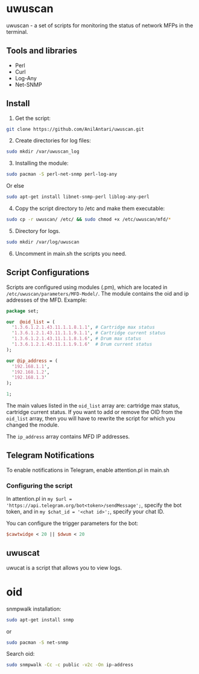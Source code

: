 # uwuscan

uwuscan - a set of scripts for monitoring the status of network MFPs in the terminal.

## Tools and libraries
* Perl
* Curl
* Log-Any
* Net-SNMP

## Install

1. Get the script:

```bash
git clone https://github.com/AnilAntari/uwuscan.git
```

2. Create directories for log files:

```bash
sudo mkdir /var/uwuscan_log
```

3. Installing the module:

```bash
sudo pacman -S perl-net-snmp perl-log-any
```
Or else

```bash
sudo apt-get install libnet-snmp-perl liblog-any-perl
```

4. Copy the script directory to /etc and make them executable:

```bash
sudo cp -r uwuscan/ /etc/ && sudo chmod +x /etc/uwuscan/mfd/*
```

5. Directory for logs.

```bash
sudo mkdir /var/log/uwuscan
```

6. Uncomment in main.sh the scripts you need.

## Script Configurations

Scripts are configured using modules (.pm), which are located in `/etc/uwuscan/parameters/MFD-Model/`. The module contains the oid and ip addresses of the MFD. Example:
```perl
package set;

our  @oid_list = (
  '1.3.6.1.2.1.43.11.1.1.8.1.1', # Cartridge max status 
  '1.3.6.1.2.1.43.11.1.1.9.1.1', # Cartridge current status  
  '1.3.6.1.2.1.43.11.1.1.8.1.6', # Drum max status  
  '1.3.6.1.2.1.43.11.1.1.9.1.6'  # Drum current status
);

our @ip_address = (
  '192.168.1.1',
  '192.168.1.2',
  '192.168.1.3'
);

1;
```
The main values listed in the `oid_list` array are: cartridge max status, cartridge current status. If you want to add or remove the OID from the `oid_list` array, then you will have to rewrite the script for which you changed the module.

The `ip_address` array contains MFD IP addresses.

## Telegram Notifications

To enable notifications in Telegram, enable attention.pl in main.sh

### Configuring the script

In attention.pl in `my $url = 'https://api.telegram.org/bot<token>/sendMessage';`, specify the bot token, and in `my $chat_id = '<chat id>';`, specify your chat ID.

You can configure the trigger parameters for the bot:
```perl
$cawtwidge < 20 || $dwum < 20
```


## uwuscat

uwucat is a script that allows you to view logs. 


# oid

snmpwalk installation:

```bash 
sudo apt-get install snmp
```

or

```bash
sudo pacman -S net-snmp
```

Search oid:

```bash
sudo snmpwalk -Cc -c public -v2c -On ip-address
```
